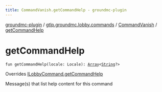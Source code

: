 ```yaml
---
title: CommandVanish.getCommandHelp - groundmc-plugin
---
```


[groundmc-plugin](../../index.html) / [gtlp.groundmc.lobby.commands](../index.html) / [CommandVanish](index.html) / [getCommandHelp](.)

# getCommandHelp

`fun getCommandHelp(locale: Locale): `[`Array`](https://kotlinlang.org/api/latest/jvm/stdlib/kotlin/-array/index.html)`<`[`String`](https://kotlinlang.org/api/latest/jvm/stdlib/kotlin/-string/index.html)`?>`

Overrides [ILobbyCommand.getCommandHelp](../-i-lobby-command/get-command-help.html)

Message(s) that list help content for this command

